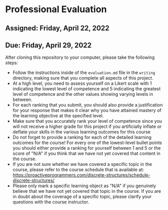 # Professional Evaluation

## Assigned: Friday, April 22, 2022
## Due: Friday, April 29, 2022

After cloning this repository to your computer, please take the following steps:

- Follow the instructions inside of the `evaluation.md` file in the `writing`
  directory, making sure that you complete all aspects of this project.
- At a high level, you need to assess yourself on a Likert scale with 1
  indicating the lowest level of competence and 5 indicating the greatest level
  of competence and the other values showing varying levels in between.
- For each ranking that you submit, you should also provide a justification for
  your response that makes it clear why you have attained mastery of the
  learning objective at the specified level.
- Make sure that you accurately rank your level of competence since you will not
  receive a higher grade for this project if you artificially inflate or deflate
  your skills in the various learning outcomes for this course
- Do not forget to provide a ranking for each of the detailed learning outcomes
  for the course! For every one of the lowest-level bullet points you should
  either provide a ranking for yourself between 1 and 5 or the score of "N/A"
  if you think that we have not yet covered that content in the course.
- If you are not sure whether we have covered a specific topic in the course,
  please refer to the course schedule that is available at:
  https://proactiveprogrammers.com/discrete-structures/schedule-discrete-structures/
- Please only mark a specific learning object as "N/A" if you genuinely believe
  that we have not yet covered that topic in the course. If you are in doubt
  about the coverage of a specific topic, please clarify your questions with the
  course instructor.
